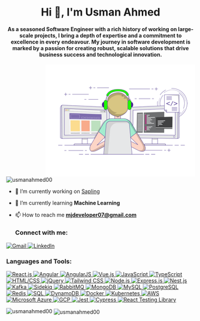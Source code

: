 <h1 align="center">Hi 👋, I'm Usman Ahmed</h1>

<h4 align="center">As a seasoned Software Engineer with a rich history of working on large-scale projects, I bring a depth of expertise and a commitment to excellence in every endeavour. My journey in software development is marked by a passion for creating robust, scalable solutions that drive business success and technological innovation.</h4>

<img align="right" alt="Coding" width="400" src="https://raw.githubusercontent.com/devSouvik/devSouvik/master/gif3.gif">
<p align="left"> <img src="https://komarev.com/ghpvc/?username=usmanahmed00&label=Profile%20views&color=0e75b6&style=flat" alt="usmanahmed00" /> </p>

- 🔭 I’m currently working on [Sapling](https://www.kallidus.com/sapling-hr)

- 🌱 I’m currently learning **Machine Learning**

- 📫 How to reach me **mjdeveloper07@gmail.com**

  <h3 align="left">Connect with me:</h3>
<p align="left">
   <a href="mailto:mjdeveloper07@gmail.com" target="_blank">
  <img alt="Gmail" src="https://img.shields.io/badge/Gmail-D14836?style=for-the-badge&logo=gmail&logoColor=white">
   </a>
   <a href="https://linkedin.com/in/https://www.linkedin.com/in/usman-ahmed-90b661172" target="_blank">
    <img alt="LinkedIn" src="https://img.shields.io/badge/LinkedIn-0077B5?style=for-the-badge&logo=linkedin&logoColor=white">
  </a>
</p>


<h3 align="left">Languages and Tools:</h3>


<p align="left"> <a href="https://reactjs.org/" target="_blank">
  <img alt="React.js" src="https://img.shields.io/badge/React-61DAFB?style=for-the-badge&logo=react&logoColor=white">
</a>

  <a href="https://angular.io" target="_blank">
    <img alt="Angular" src="https://img.shields.io/badge/Angular-DD0031?style=for-the-badge&logo=angular&logoColor=white">
  </a>

  <a href="https://angular.io" target="_blank">
    <img alt="AngularJS" src="https://img.shields.io/badge/AngularJS-E23237?style=for-the-badge&logo=angularjs&logoColor=white">
  </a>

  <a href="https://vuejs.org/" target="_blank">
  <img alt="Vue.js" src="https://img.shields.io/badge/Vue.js-4FC08D?style=for-the-badge&logo=vue.js&logoColor=white">
</a>

<a href="https://developer.mozilla.org/en-US/docs/Web/JavaScript" target="_blank">
  <img alt="JavaScript" src="https://img.shields.io/badge/JavaScript-F7DF1E?style=for-the-badge&logo=javascript&logoColor=black">
</a>

<a href="https://www.typescriptlang.org/" target="_blank">
  <img alt="TypeScript" src="https://img.shields.io/badge/TypeScript-007ACC?style=for-the-badge&logo=typescript&logoColor=white">
</a>

<a href="https://www.w3.org/standards/webdesign/htmlcss" target="_blank">
  <img alt="HTML/CSS" src="https://img.shields.io/badge/HTML%2FCSS-239120?style=for-the-badge&logo=html5&logoColor=white">
</a>

<a href="https://jquery.com/" target="_blank">
  <img alt="jQuery" src="https://img.shields.io/badge/jQuery-0769AD?style=for-the-badge&logo=jquery&logoColor=white">
</a>

<a href="https://tailwindcss.com/" target="_blank">
  <img alt="Tailwind CSS" src="https://img.shields.io/badge/Tailwind_CSS-38B2AC?style=for-the-badge&logo=tailwind-css&logoColor=white">
</a>

<a href="https://nodejs.org/" target="_blank">
  <img alt="Node.js" src="https://img.shields.io/badge/Node.js-339933?style=for-the-badge&logo=node.js&logoColor=white">
</a>

<a href="https://expressjs.com/" target="_blank">
  <img alt="Express.js" src="https://img.shields.io/badge/Express.js-000000?style=for-the-badge&logo=express&logoColor=white">
</a>


<a href="https://nestjs.com/" target="_blank">
  <img alt="Nest.js" src="https://img.shields.io/badge/Nest.js-E0234E?style=for-the-badge&logo=nestjs&logoColor=white">
</a>

<a href="https://kafka.apache.org/" target="_blank">
  <img alt="Kafka" src="https://img.shields.io/badge/Apache_Kafka-231F20?style=for-the-badge&logo=apache-kafka&logoColor=white">
</a>

<a href="https://sidekiq.org/" target="_blank">
  <img alt="Sidekiq" src="https://img.shields.io/badge/Sidekiq-33575B?style=for-the-badge&logo=sidekiq&logoColor=white">
</a>

<a href="https://www.rabbitmq.com/" target="_blank">
  <img alt="RabbitMQ" src="https://img.shields.io/badge/RabbitMQ-FF6600?style=for-the-badge&logo=rabbitmq&logoColor=white">
</a>

<a href="https://www.mongodb.com/" target="_blank">
  <img alt="MongoDB" src="https://img.shields.io/badge/MongoDB-47A248?style=for-the-badge&logo=mongodb&logoColor=white">
</a>

<a href="https://www.mysql.com/" target="_blank">
  <img alt="MySQL" src="https://img.shields.io/badge/MySQL-4479A1?style=for-the-badge&logo=mysql&logoColor=white">
</a>


<a href="https://www.postgresql.org/" target="_blank">
  <img alt="PostgreSQL" src="https://img.shields.io/badge/PostgreSQL-336791?style=for-the-badge&logo=postgresql&logoColor=white">
</a>

<a href="https://redis.io/" target="_blank">
  <img alt="Redis" src="https://img.shields.io/badge/Redis-DC382D?style=for-the-badge&logo=redis&logoColor=white">
</a>

<a href="https://en.wikipedia.org/wiki/SQL" target="_blank">
  <img alt="SQL" src="https://img.shields.io/badge/SQL-003B57?style=for-the-badge&logo=sql&logoColor=white">
</a>

<a href="https://aws.amazon.com/dynamodb/" target="_blank">
  <img alt="DynamoDB" src="https://img.shields.io/badge/DynamoDB-4053D6?style=for-the-badge&logo=amazon-dynamodb&logoColor=white">
</a>

<a href="https://www.docker.com/" target="_blank">
  <img alt="Docker" src="https://img.shields.io/badge/Docker-2496ED?style=for-the-badge&logo=docker&logoColor=white">
</a>

<a href="https://kubernetes.io/" target="_blank">
  <img alt="Kubernetes" src="https://img.shields.io/badge/Kubernetes-326CE5?style=for-the-badge&logo=kubernetes&logoColor=white">
</a>

<a href="https://aws.amazon.com/" target="_blank">
  <img alt="AWS" src="https://img.shields.io/badge/AWS-232F3E?style=for-the-badge&logo=amazon-aws&logoColor=white">
</a>

<a href="https://azure.microsoft.com/" target="_blank">
  <img alt="Microsoft Azure" src="https://img.shields.io/badge/Microsoft_Azure-0089D6?style=for-the-badge&logo=microsoft-azure&logoColor=white">
</a>

<a href="https://cloud.google.com/" target="_blank">
  <img alt="GCP" src="https://img.shields.io/badge/GCP-4285F4?style=for-the-badge&logo=google-cloud&logoColor=white">
</a>


<a href="https://jestjs.io/" target="_blank">
  <img alt="Jest" src="https://img.shields.io/badge/Jest-C21325?style=for-the-badge&logo=jest&logoColor=white">
</a>

<a href="https://www.cypress.io/" target="_blank">
  <img alt="Cypress" src="https://img.shields.io/badge/Cypress-17202C?style=for-the-badge&logo=cypress&logoColor=white">
</a>

<a href="https://testing-library.com/docs/react-testing-library/intro/" target="_blank">
  <img alt="React Testing Library" src="https://img.shields.io/badge/React_Testing_Library-E33332?style=for-the-badge&logo=testing-library&logoColor=white">
</a>


 </p>

<p><img align="left" src="https://github-readme-stats.vercel.app/api/top-langs?username=usmanahmed00&show_icons=true&locale=en&layout=compact" alt="usmanahmed00" /></p>

<p>&nbsp;<img align="center" src="https://github-readme-stats.vercel.app/api?username=usmanahmed00&show_icons=true&locale=en" alt="usmanahmed00" /></p>
